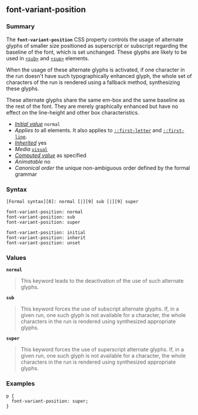 ## font-variant-position

### Summary

The **`font-variant-position`** CSS property controls the usage of alternate glyphs of smaller size positioned as superscript or subscript regarding the baseline of the font, which is set unchanged. These glyphs are likely to be used in [`<sub>`][0] and [`<sup>`][1] elements.

When the usage of these alternate glyphs is activated, if one character in the run doesn't have such typographically enhanced glyph, the whole set of characters of the run is rendered using a fallback method, synthesizing these glyphs.

These alternate glyphs share the same em-box and the same baseline as the rest of the font. They are merely graphically enhanced but have no effect on the line-height and other box characteristics.

* _[Initial value][2]_ `normal` 
* _Applies to_ all elements. It also applies to [`::first-letter`][3] and [`::first-line`][4]. 
* _[Inherited][5]_ yes 
* _Media_ [`visual`][6] 
* _[Computed value][7]_ as specified 
* _Animatable_ no 
* _Canonical order_ the unique non-ambiguous order defined by the formal grammar

### Syntax

    [Formal syntax][8]: normal [|][9] sub [|][9] super

    font-variant-position: normal
    font-variant-position: sub
    font-variant-position: super
    
    font-variant-position: initial
    font-variant-position: inherit
    font-variant-position: unset
    

### Values

**`normal`**

> This keyword leads to the deactivation of the use of such alternate glyphs.

**`sub`**

> This keyword forces the use of subscript alternate glyphs. If, in a given run, one such glyph is not available for a character, the whole characters in the run is rendered using synthesized appropriate glyphs.

**`super`**

> This keyword forces the use of superscript alternate glyphs. If, in a given run, one such glyph is not available for a character, the whole characters in the run is rendered using synthesized appropriate glyphs.

### Examples

    p {
      font-variant-position: super;
    }



[0]: https://developer.mozilla.org/en/docs/Web/HTML/Element/sub "The HTML Subscript Element (<sub>) defines a span of text that should be displayed, for typographic reasons, lower, and often smaller, than the main span of text."
[1]: https://developer.mozilla.org/en/docs/Web/HTML/Element/sup "The HTML Superscript Element (<sup>) defines a span of text that should be displayed, for typographic reasons, higher, and often smaller, than the main span of text."
[2]: https://developer.mozilla.org/en/docs/CSS/initial_value
[3]: https://developer.mozilla.org/en/docs/Web/CSS/::first-letter "The ::first-letter CSS pseudo-element selects the first letter of the first line of a block, if it is not preceded by any other content (such as images or inline tables) on its line."
[4]: https://developer.mozilla.org/en/docs/Web/CSS/::first-line "The ::first-line CSS pseudo-element applies styles only to the first line of an element. The amount of the text on the first line depends of numerous factors, like the width of the elements or of the document, but also of the font size of the text. As all pseudo-elements, the selectors containing ::first-line does not match any real HTML element."
[5]: https://developer.mozilla.org/en/docs/CSS/inheritance
[6]: https://developer.mozilla.org/en/docs/CSS/@media#Media_groups
[7]: https://developer.mozilla.org/en/docs/CSS/computed_value
[8]: https://developer.mozilla.org/en/docs/CSS/Value_definition_syntax "CSS/Value_definition_syntax"
[9]: https://developer.mozilla.org/en/docs/CSS/Value_definition_syntax#Single_bar "Single bar: the two entities are optional, but exactly one must be present."